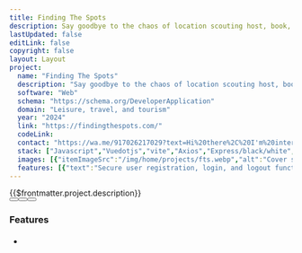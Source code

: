 ```yaml
---
title: Finding The Spots
description: Say goodbye to the chaos of location scouting host, book, and create in our spaces effortlessly.
lastUpdated: false
editLink: false
copyright: false
layout: Layout
project:
  name: "Finding The Spots"
  description: "Say goodbye to the chaos of location scouting host, book, and create in our spaces effortlessly."
  software: "Web"
  schema: "https://schema.org/DeveloperApplication"
  domain: "Leisure, travel, and tourism"
  year: "2024"
  link: "https://findingthespots.com/"
  codeLink: 
  contact: "https://wa.me/917026217029?text=Hi%20there%2C%20I'm%20interested%20in%20a%20custom%20code%20solution%20for%20"
  stack: ["Javascript","Vuedotjs","vite","Axios","Express/black/white","jsonwebtokens/black/white","stripe","nodedotjs","MongoDB","Git","github/black/white","Eslint","Prettier"]
  images: [{"itemImageSrc":"/img/home/projects/fts.webp","alt":"Cover screen for application page"}]
  features: [{"text":"Secure user registration, login, and logout functionality."},{"text":"Role-based access for general users, property owners, and admins."},{"text":"Search for properties/spots by type, country, city, and time."},{"text":"Advanced filters to refine search results based on user preferences."},{"text":"Detailed property pages with full image galleries and spot information."},{"text":"Booking request system with date, time, and duration selection."},{"text":"Free cancellation within 24 hours with redirection to spot listings."},{"text":"Seamless and secure payment processing via Stripe for confirmed bookings."},{"text":"Email notifications for booking and payment confirmations (users & owners)."},{"text":"Property owners can list new spots with images and details."},{"text":"Admin verification process for new spot submissions."},{"text":"Responsive, mobile-friendly interface for seamless access across devices."},{"text":"Integrated APIs for authentication, spot listing, booking, search, and payments."},{"text":"Scalable backend architecture to support future growth and features."}]
---
```

<div>
  <div class="col-12">
    <div class="my-2 text-l line-height-3">{{$frontmatter.project.description}}</div>
  </div>
  <div class="flex flex-column" itemscope itemtype="https://schema.org/SoftwareApplication">
    <div v-if="$frontmatter.project.images">
      <div class="card" v-if="$frontmatter.project.images.length != 1">
        <Galleria :value="$frontmatter.project.images" :responsiveOptions="responsiveOptions" :numVisible="5"
          :circular="true" :showItemNavigators="true" :showThumbnails="true" :pt="{
            prevButton: { 'aria-label': 'Previous screen of project' },
            nextButton: { 'aria-label': 'Next screen of project' }
          }">
          <template #item="slotProps">
            <img :src="slotProps.item.itemImageSrc" :alt="slotProps.item.alt"
              style="width: 100%; display: block" loading="eager" fetchpriority="high" />
          </template>
          <template #thumbnail="slotProps">
            <img :src="slotProps.item.itemImageSrc" :alt="slotProps.item.alt" />
          </template>
        </Galleria>
      </div>
      <div class="card" v-else>
        <img :src="$frontmatter.project.images[0].itemImageSrc" :alt="$frontmatter.project.images[0].alt"
          style="width: 100%; display: block" loading="eager" fetchpriority="high" />
      </div>
    </div>
    <div class="col-12">
      <Stacks :stack="$frontmatter.project.stack" :other-skills="$frontmatter.project.otherSkills" />
    </div>
    <div class="col-12 pt-4">
      <link itemprop="applicationCategory" :href="$frontmatter.project.schema" />
      <div class="flex md:flex-row flex-column justify-content-center align-items-center gap-2 my-4 w-full max-w-96">
        <a v-if="$frontmatter.project.contact" :href="`$frontmatter.project.contact $frontmatter.project.name`" target="_blank"
          class="flex flex-row no-underline w-full">
          <Button label="Get Custom Code" icon="pi pi-inbox" severity="secondary" raised rounded class="w-full" />
        </a>
        <a v-if="$frontmatter.project.link" :href="$frontmatter.project.link" target="_blank"
          class="flex flex-row no-underline w-full">
          <Button label="Live Demo" icon="pi pi-angle-double-right" severity="primary" raised rounded class="w-full" />
        </a>
        <a v-if="$frontmatter.project.codeLink" :href="$frontmatter.project.codeLink" target="_blank"
          class="flex flex-row no-underline w-full">
          <Button label="Get Started" icon="pi pi-github" severity="secondary" raised rounded class="w-full" />
        </a>
      </div>
    </div>
  </div>
</div>
<div class="flex flex-column px-4">
  <h3 class="my-2 text-l">Features</h3>
  <ul class="my-2 md:ml-3 text-sm">
    <li v-for="feature in $frontmatter.project.features" :key="feature.text"
      class="flex flex-row align-content-center line-height-3">
      <i class="pi pi-verified m-2 bg-primary" alt="arrow" style="font-size: 1rem;"></i>
      <h4 class="m-2 text-sm" v-html="feature.text"></h4>
    </li>
  </ul>
</div>

<script setup>
import { responsiveOptions } from "@data/responsive.js"
</script>
